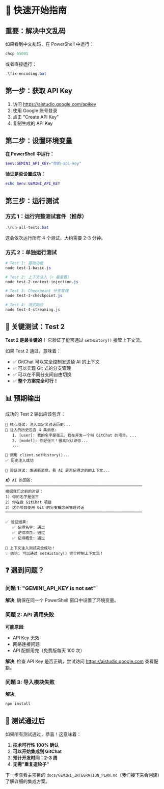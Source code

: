 # 🚀 快速开始指南

## 重要：解决中文乱码

如果看到中文乱码，在 PowerShell 中运行：
```powershell
chcp 65001
```

或者直接运行：
```powershell
.\fix-encoding.bat
```

## 第一步：获取 API Key

1. 访问 https://aistudio.google.com/apikey
2. 使用 Google 账号登录
3. 点击 "Create API Key"
4. 复制生成的 API Key

## 第二步：设置环境变量

**在 PowerShell 中运行：**
```powershell
$env:GEMINI_API_KEY="你的-api-key"
```

**验证是否设置成功：**
```powershell
echo $env:GEMINI_API_KEY
```

## 第三步：运行测试

### 方式 1：运行完整测试套件（推荐）
```powershell
.\run-all-tests.bat
```

这会依次运行所有 4 个测试，大约需要 2-3 分钟。

### 方式 2：单独运行测试
```powershell
# Test 1: 基础功能
node test-1-basic.js

# Test 2: 上下文注入（⭐ 最重要）
node test-2-context-injection.js

# Test 3: Checkpoint 分支管理
node test-3-checkpoint.js

# Test 4: 流式响应
node test-4-streaming.js
```

## 🎯 关键测试：Test 2

**Test 2 是最关键的！** 它验证了能否通过 `setHistory()` 接管上下文流。

如果 Test 2 通过，意味着：
- ✅ GitChat 可以完全控制发送给 AI 的上下文
- ✅ 可以实现 Git 式的分支管理
- ✅ 可以在不同分支间自由切换
- ✅ **整个方案完全可行！**

## 📊 预期输出

成功的 Test 2 输出应该包含：

```
🎯 核心测试: 注入自定义对话历史...
📝 注入的历史包含 4 条消息:
   1. [user]: 我的名字是张三，我在开发一个叫 GitChat 的项目。...
   2. [model]: 你好张三！很高兴认识你...
   ...

🔧 调用 client.setHistory()...
✅ 历史注入成功

🧪 验证测试: 发送新消息，看 AI 是否记得之前的上下文...

📬 AI 的回答:
────────────────────────────────────────────────────────────
根据我们之前的对话：
1) 你的名字是张三
2) 你在做 GitChat 项目
3) 这个项目使用 Git 的分支概念来管理对话
────────────────────────────────────────────────────────────

✅ 验证结果:
   ✅ 记得名字: 通过
   ✅ 记得项目: 通过
   ✅ 记得概念: 通过

🎉 上下文注入测试完全成功！
💡 结论: 可以通过 setHistory() 完全控制上下文流！
```

## ❓ 遇到问题？

### 问题 1: "GEMINI_API_KEY is not set"
**解决**: 确保在同一个 PowerShell 窗口中设置了环境变量。

### 问题 2: API 调用失败
**可能原因**:
- API Key 无效
- 网络连接问题
- API 配额用完（免费版每天 100 次）

**解决**: 检查 API Key 是否正确，尝试访问 https://aistudio.google.com 查看配额。

### 问题 3: 导入模块失败
**解决**: 
```powershell
npm install
```

## 🎉 测试通过后

如果所有测试通过，恭喜！这意味着：

1. **技术可行性 100% 确认**
2. **可以开始集成到 GitChat**
3. **预计开发时间：2-3 周**
4. **无需"重复造轮子"**

下一步查看主项目的 `docs/GEMINI_INTEGRATION_PLAN.md`（我们接下来会创建）了解详细的集成方案。

